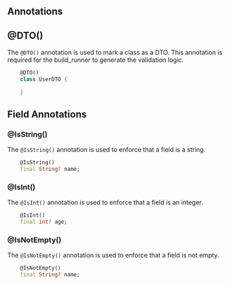 ## Annotations

## @DTO()

The `@DTO()` annotation is used to mark a class as a DTO. This annotation is required for the build_runner to generate the validation logic.

```dart
    @DTO()
    class UserDTO {
      
    }
```

## Field Annotations

### @IsString()

The `@IsString()` annotation is used to enforce that a field is a string.

```dart
    @IsString()
    final String? name;
```

### @IsInt()

The `@IsInt()` annotation is used to enforce that a field is an integer.

```dart
    @IsInt()
    final int? age;
```

### @IsNotEmpty()

The `@IsNotEmpty()` annotation is used to enforce that a field is not empty.

```dart
    @IsNotEmpty()
    final String? name;
```


